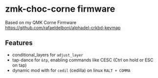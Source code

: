 # zmk-choc-corne firmware

Based on my QMK Corne Firmware  
https://github.com/rafaeldelboni/alphadel-crkbd-keymap

## Features
- conditional_layers for `adjust_layer`
- tap-dance for `&tp`, enabling commands like CESC (Ctrl on hold or ESC on tap)
- dynamic mod with for `cedil` (cedilla) on linux `RALT + COMMA`

